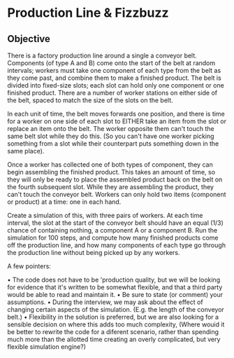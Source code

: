 # Production Line & Fizzbuzz  

## Objective

There is a factory production line around a single a conveyor belt.
Components (of type A and B) come onto the start of the belt at random intervals; workers must take one component of each type from the belt as they come past, and combine them to make a finished product.
The belt is divided into fixed-size slots; each slot can hold only one component or one finished product. There are a number of worker stations on either side of the belt, spaced to match the size of the slots on the belt.

In each unit of time, the belt moves forwards one position, and there is time for a worker on one side of each slot to EITHER take an item from the slot or replace an item onto the belt. The worker opposite them can't touch the same belt slot while they do
this. (So you can't have one worker picking something from a slot while their counterpart puts something down in the same place).

Once a worker has collected one of both types of component, they can begin assembling the finished product. This takes an amount of time, so they will only be ready to place the assembled product back on the belt on the fourth subsequent slot. While
they are assembling the product, they can't touch the conveyor belt. Workers can only hold two items (component or product) at a time: one in each hand.

Create a simulation of this, with three pairs of workers. At each time interval, the slot at the start of the conveyor belt should have an equal (1/3) chance of containing nothing, a component A or a component B.
Run the simulation for 100 steps, and compute how many finished products come off the production line, and how many components of each type go through the production line without being picked up by any workers.

A few pointers:

• The code does not have to be 'production quality, but we will be looking for evidence that it's written to be somewhat flexible, and that a third party would be able to read and maintain it.
• Be sure to state (or comment) your assumptions.
• During the interview, we may ask about the effect of changing certain aspects of the simulation. (E.g. the length of the conveyor belt.)
• Flexibility in the solution is preferred, but we are also looking for a sensible decision on where this adds too much complexity, (Where wouid it be better to rewrite the code for a diferent scenario, rather than spending much more than the allotted time creating an overly complicated, but very flexible simulation engine?)



